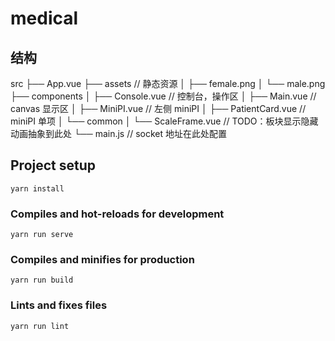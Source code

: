 # medical

## 结构

src
├── App.vue
├── assets // 静态资源
│ ├── female.png
│ └── male.png
├── components
│ ├── Console.vue // 控制台，操作区
│ ├── Main.vue // canvas 显示区
│ ├── MiniPI.vue // 左侧 miniPI
│ ├── PatientCard.vue // miniPI 单项
│ └── common
│ └── ScaleFrame.vue // TODO：板块显示隐藏动画抽象到此处
└── main.js // socket 地址在此处配置

## Project setup

```
yarn install
```

### Compiles and hot-reloads for development

```
yarn run serve
```

### Compiles and minifies for production

```
yarn run build
```

### Lints and fixes files

```
yarn run lint
```
